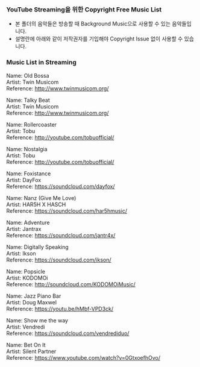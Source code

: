 ### YouTube Streaming을 위한 Copyright Free Music List

* 본 폴더의 음악들은 방송할 때 Background Music으로 사용할 수 있는 음악들입니다.
* 설명란에 아래와 같이 저작권자를 기입해야 Copyright Issue 없이 사용할 수 있습니다.

### Music List in Streaming

Name: Old Bossa<br/>
Artist: Twin Musicom<br/>
Reference: http://www.twinmusicom.org/

Name: Talky Beat<br/>
Artist: Twin Musicom<br/>
Reference: http://www.twinmusicom.org/

Name: Rollercoaster<br/>
Artist: Tobu<br/>
Reference: http://youtube.com/tobuofficial/

Name: Nostalgia<br/>
Artist: Tobu<br/>
Reference: http://youtube.com/tobuofficial/

Name: Foxistance<br/>
Artist: DayFox<br/>
Reference: https://soundcloud.com/dayfox/

Name: Nanz (Give Me Love)<br/>
Artist:  HAR5H X HASCH<br/>
Reference: https://soundcloud.com/har5hmusic/

Name: Adventure<br/>
Artist: Jantrax<br/>
Reference: https://soundcloud.com/jantr4x/

Name: Digitally Speaking<br/>
Artist: Ikson<br/>
Reference: https://soundcloud.com/ikson/

Name: Popsicle<br/>
Artist: KODOMOi<br/>
Reference: http://soundcloud.com/KODOMOiMusic/

Name: Jazz Piano Bar<br/>
Artist: Doug Maxwel<br/>
Reference: https://youtu.be/hMbf-VPD3ck/

Name: Show me the way<br/>
Artist: Vendredi<br/>
Reference: https://soundcloud.com/vendrediduo/

Name: Bet On It<br/>
Artist: Silent Partner<br/>
Reference: https://www.youtube.com/watch?v=0GtxoefhOvo/
